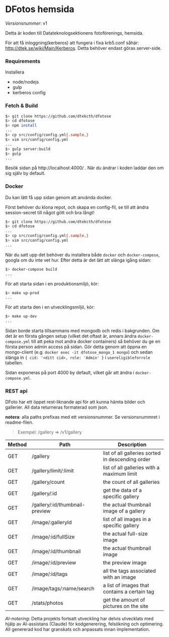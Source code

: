 
DFotos hemsida
===============

*Versionsnummer*: v1

Detta är koden till Datateknologsektionens fotoförenings, hemsida.

För att få inloggning(kerberos) att fungera i fixa krb5.conf såhär: http://dtek.se/wiki/Main/Kerberos.
Detta behöver endast göras server-side.

### Requirements
Installera

* node/nodejs
* gulp
* kerberos config

### Fetch & Build
```bash
$> git clone https://github.com/dtekcth/dfotose
$> cd dfotose
$> npm install
...
$> cp src/config/config.yml{.sample,}
$> vim src/config/config.yml
...
$> gulp server:build
$> gulp
...
```

Besök sidan på http://localhost:4000/ . När du ändrar i koden laddar den om sig själv by default.


### Docker
Du kan lätt få upp sidan genom att använda docker.

Först behöver du klona repot, och skapa en config-fil, se till att ändra session-secret till något gött
och bra långt!

```bash
$> git clone https://github.com/dtekcth/dfotose
$> cd dfotose
...
$> cp src/config/config.yml{.sample,}
$> vim src/config/config.yml
...
```

När du satt upp det behöver du installera både `docker` och `docker-compose`, googla om du inte vet hur.
Efter detta är det lätt att slänga igång sidan:

```bash
$> docker-compose build
...
```

För att starta sidan i en produktionsmiljö, kör:

```bash
$> make up-prod
...
```

För att starta den i en utvecklingsmiljö, kör:

```bash
$> make up-dev
...
```

Sidan borde starta tillsammans med mongodb och redis i bakgrunden. Om det är en första gången setup (vilket det oftast är, annars ändra
`docker-compose.yml` till att peka mot andra docker containers) så behöver du ge en första
person admin access på sidan. Gör detta genom att öppna en mongo-client (e.g. `docker exec -it dfotose_mongo_1 mongo`)
och sedan slänga in `{ cid: '<ditt cid>, role: 'Admin' }` i `usereligibleforrole` tabellen.

Sidan exponeras på port 4000 by default, vilket går att ändra i `docker-compose.yml`.


### REST api

DFoto har ett öppet rest-liknande api för att kunna hämta bilder och gallerier. All data returneras formaterad som json.

**notera**: alla paths prefixas med ett versionsnummer. Se versionsnummret i readme-filen.

> Exempel: /gallery => /v1/gallery



| Method | Path                           | Description                              |
| ------ | ------------------------------ | ---------------------------------------- |
| GET    | /gallery                       | list of all galleries sorted in descending order |
| GET    | /gallery/limit/:limit          | list of all galleries with a maximum limit |
| GET    | /gallery/count                 | the count of all galleries               |
| GET    | /gallery/:id                   | get the data of a specific gallery       |
| GET    | /gallery/:id/thumbnail-preview | the actual thumbnail image of a gallery  |
| GET    | /image/:galleryId              | list of all images in a specific gallery |
| GET    | /image/:id/fullSize            | the actual full-size image               |
| GET    | /image/:id/thumbnail           | the actual thumbnail image               |
| GET    | /image/:id/preview             | the preview image                        |
| GET    | /image/:id/tags                | all the tags associated with an image    |
| GET    | /image/tags/:name/search       | a list of images that contains a certain tag |
| GET    | /stats/photos                  | get the amount of pictures on the site   |

*AI-notering*: Detta projekts fortsatt utveckling har delvis utvecklats med hjälp av AI-assistans (Claude) för kodgenerering, felsökning och optimering. All genererad kod har granskats och anpassats innan implementation.

